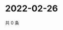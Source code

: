 # 2022-02-26

共 0 条

<!-- BEGIN WEIBO -->
<!-- 最后更新时间 Sat Feb 26 2022 23:14:37 GMT+0800 (China Standard Time) -->

<!-- END WEIBO -->
